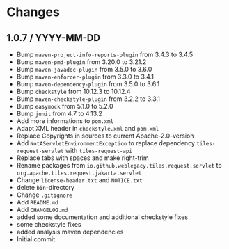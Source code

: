 # Changes

## 1.0.7 / YYYY-MM-DD

* Bump `maven-project-info-reports-plugin` from 3.4.3 to 3.4.5
* Bump `maven-pmd-plugin` from 3.20.0 to 3.21.2
* Bump `maven-javadoc-plugin` from 3.5.0 to 3.6.0
* Bump `maven-enforcer-plugin` from 3.3.0 to 3.4.1
* Bump `maven-dependency-plugin` from 3.5.0 to 3.6.1
* Bump `checkstyle` from 10.12.3 to 10.12.4
* Bump `maven-checkstyle-plugin` from 3.2.2 to 3.3.1
* Bump `easymock` from 5.1.0 to 5.2.0
* Bump `junit` from 4.7 to 4.13.2
* Add more informations to `pom.xml`
* Adapt XML header in `checkstyle.xml` and `pom.xml`
* Replace Copyrights in sources to current Apache-2.0-version
* Add `NotAServletEnvironmentException` to replace dependency `tiles-request-servlet` with `tiles-request-api`
* Replace tabs with spaces and make right-trim
* Rename packages from `io.github.weblegacy.tiles.request.servlet` to `org.apache.tiles.request.jakarta.servlet`
* Change `license-header.txt` and `NOTICE.txt`
* delete `bin`-directory
* Change `.gitignore`
* Add `README.md`
* Add `CHANGELOG.md`
* added some documentation and additional checkstyle fixes
* some checkstyle fixes
* added analysis maven dependencies
* Initial commit